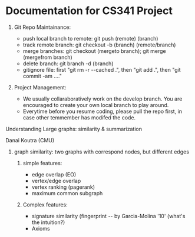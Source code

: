 Documentation for CS341 Project
===============================
1. Git Repo Maintainance:
   - push local branch to remote: git push (remote) (branch)
   - track remote branch: git checkout -b (branch) (remote/branch)
   - merge branches: git checkout (mergeto branch); git merge (mergefrom branch)
   - delete branch: git branch -d (branch)
   - gitignore file: first "git rm -r --cached .", then "git add .", then "git commit -am ...."

2. Project Management:
   - We usually collaraboratively work on the develop branch. You are encouraged to create your own local branch to play around.
   - Everytime before you resume coding, please pull the repo first, in case other temmember has modifed the code.




Understanding Large graphs: similarity & summarization

Danai Koutra (CMU)

1. graph similarity: two graphs with correspond nodes, but different edges 
   1) simple features: 
      - edge overlap (EO)
   	  - vertex/edge overlap
   	  - vertex ranking (pagerank)
   	  - maximum common subgraph

   2) Complex features:
   	  - signature similarity (fingerprint -- by Garcia-Molina '10'
   	    (what's the intuition?)
   	  - Axioms






